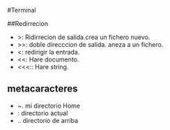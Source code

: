 #Terminal

##Redirrecion
- &gt;: Ridirrecion de salida.crea un fichero nuevo. 
- &gt;&gt;: doble direcccion de salida. aneza a un fichero. 
- &lt;: redirigir la entrada.
- &lt;&lt;: Hare documento.
- &lt;&lt;&lt;:: Hare string.
## metacaracteres
- ~. mi directorio Home	
- : directorio actual
- .. directorio de arriba
